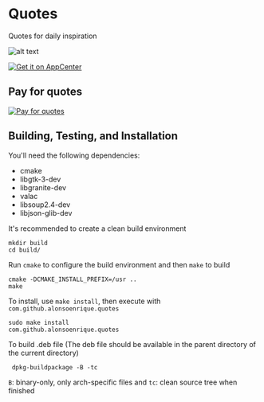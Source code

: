 # Quotes
Quotes for daily inspiration

![alt text](https://raw.githubusercontent.com/alons45/Quotes/master/data/Screenshot.png)

[![Get it on AppCenter](https://appcenter.elementary.io/badge.svg)](https://appcenter.elementary.io/com.github.alonsoenrique.quotes)

## Pay for quotes

[![Pay for quotes](https://cdn4.iconfinder.com/data/icons/simple-peyment-methods/512/paypal-64.png)](https://paypal.me/alonsoenrique)

## Building, Testing, and Installation

You'll need the following dependencies:
* cmake
* libgtk-3-dev
* libgranite-dev
* valac
* libsoup2.4-dev
* libjson-glib-dev

It's recommended to create a clean build environment

    mkdir build
    cd build/

Run `cmake` to configure the build environment and then `make` to build

    cmake -DCMAKE_INSTALL_PREFIX=/usr ..
    make

To install, use `make install`, then execute with `com.github.alonsoenrique.quotes`

    sudo make install
    com.github.alonsoenrique.quotes

To build .deb file (The deb file should be available in the parent directory of the current directory)

     dpkg-buildpackage -B -tc

`B`: binary-only, only arch-specific files and `tc`: clean source tree when finished

